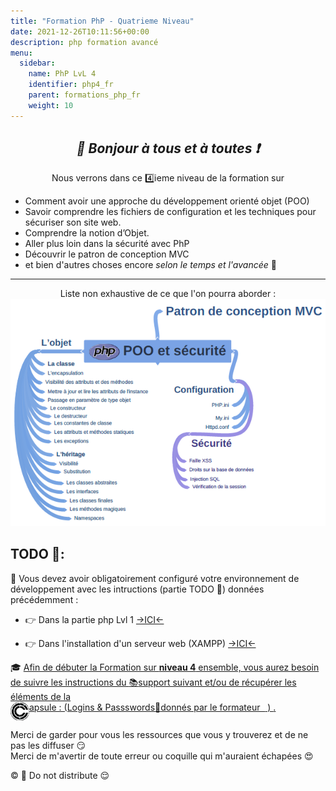 ```yaml
---
title: "Formation PhP - Quatrieme Niveau"
date: 2021-12-26T10:11:56+00:00
description: php formation avancé  
menu:
  sidebar:
    name: PhP LvL 4
    identifier: php4_fr
    parent: formations_php_fr
    weight: 10
---
```

*<center>:loudspeaker: Bonjour à tous et à toutes :heavy_exclamation_mark:</center>*
-
<div class="d-sm-block alert alert-info " > <center>
<i class="fas fa-info-circle " style="color: blue;"></i> Nous verrons dans ce 4️⃣ieme niveau de la formation sur <i class="fab fa-php fa-2x" style="color:blue; vertical-align:middle;"></i></center>
<span class="text-left">

- Comment avoir une approche du développement orienté objet (POO) 
- Savoir comprendre les fichiers de configuration et les techniques pour sécuriser son site web.
- Comprendre la notion d’Objet.
- Aller plus loin dans la sécurité avec PhP
- Découvrir le patron de conception MVC
- et bien d'autres choses encore *selon le temps et l'avancée* :pancakes:
<hr>
</span><center>Liste non exhaustive de ce que l'on pourra aborder :</center>
  <div  class="row justify-content-center">
  <img src="poo.png" >
   </div>
</div>

## <i class="fas fa-clipboard-list "></i> TODO :roller_coaster::
:speech_balloon: Vous devez avoir obligatoirement configuré votre environnement de développement avec les intructions (partie TODO :roller_coaster:) données précédemment <i class="fas fa-clipboard-list "></i> :  

- :point_right: Dans la partie php Lvl 1 [->ICI<-](../lvl1/)

- :point_right: Dans l'installation d'un serveur web (XAMPP) [->ICI<-](../../../divers/installation_xampp)

<div class="d-sm-block  alert alert-success  text-left" role="alert">

:mortar_board: [Afin de débuter la Formation sur **<i class="fab fa-php fa-2x" style="color:blue; vertical-align:middle;"></i> niveau 4** ensemble, vous aurez besoin de suivre les instructions du :books:support suivant et/ou de récupérer les éléments de la <span style='display:FLEX;margin:0'> <img style="vertical-align: bottom;" src="/images/icones/w30/capsule_30.png" alt="C">apsule : (Logins & Passswords :closed_lock_with_key: donnés par le formateur &nbsp; <i class="fas fa-chalkboard-teacher"></i> &nbsp;)&nbsp; <i class="fas fa-external-link-alt"></i>.</span>](http://franpan.free.fr/formation/_php404 "lien vers le site contenant les fichiers de la formation")

</div>

Merci de garder pour vous les ressources que vous y trouverez et de ne pas les diffuser :smirk:  
Merci de m'avertir de toute erreur ou coquille qui m'auraient échapées :heart_eyes:

:copyright: :no_entry_sign: Do not distribute :relieved: